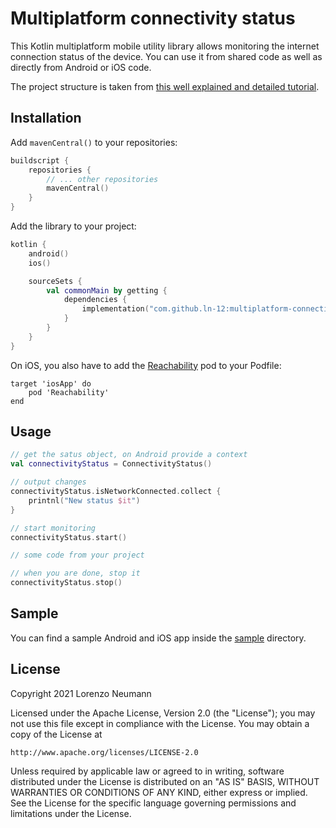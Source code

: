# Multiplatform connectivity status

This Kotlin multiplatform mobile utility library allows monitoring the internet connection status of the device. You can use it from shared code as well as directly from Android or iOS code.

The project structure is taken from [this well explained and detailed tutorial](https://dev.to/kotlin/how-to-build-and-publish-a-kotlin-multiplatform-library-creating-your-first-library-1bp8
). 
## Installation 

Add `mavenCentral()` to your repositories:
``` kotlin
buildscript {
    repositories {
        // ... other repositories
        mavenCentral()
    }
}
```

Add the library to your project:
``` kotlin
kotlin {
    android()
    ios()

    sourceSets {
        val commonMain by getting {
            dependencies {
                implementation("com.github.ln-12:multiplatform-connectivity-status:1.1.0")
            }
        }
    }
}
```

On iOS, you also have to add the [Reachability](https://github.com/tonymillion/Reachability) pod to your Podfile:
```
target 'iosApp' do
    pod 'Reachability'
end 
```

## Usage 

``` kotlin
// get the satus object, on Android provide a context
val connectivityStatus = ConnectivityStatus()

// output changes
connectivityStatus.isNetworkConnected.collect {
    printnl("New status $it")
}

// start monitoring
connectivityStatus.start()

// some code from your project

// when you are done, stop it
connectivityStatus.stop()
```

## Sample

You can find a sample Android and iOS app inside the [sample](./sample) directory.

## License

Copyright 2021 Lorenzo Neumann

Licensed under the Apache License, Version 2.0 (the "License");
you may not use this file except in compliance with the License.
You may obtain a copy of the License at

    http://www.apache.org/licenses/LICENSE-2.0

Unless required by applicable law or agreed to in writing, software
distributed under the License is distributed on an "AS IS" BASIS,
WITHOUT WARRANTIES OR CONDITIONS OF ANY KIND, either express or implied.
See the License for the specific language governing permissions and
limitations under the License.

